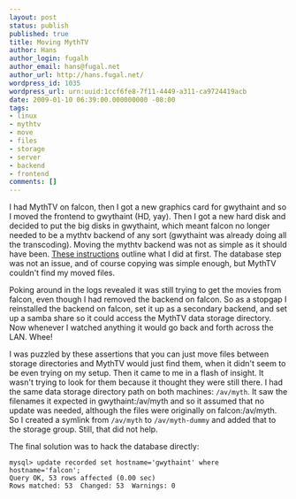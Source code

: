 ```yaml
---
layout: post
status: publish
published: true
title: Moving MythTV
author: Hans
author_login: fugalh
author_email: hans@fugal.net
author_url: http://hans.fugal.net/
wordpress_id: 1035
wordpress_url: urn:uuid:1ccf6fe8-7f11-4449-a311-ca9724419acb
date: 2009-01-10 06:39:00.000000000 -08:00
tags:
- linux
- mythtv
- move
- files
- storage
- server
- backend
- frontend
comments: []
---
```

<p>I had MythTV on falcon, then I got a new graphics card for gwythaint and so I moved the frontend to gwythaint (HD, yay). Then I got a new hard disk and decided to put the big disks in gwythaint, which meant falcon no longer needed to be a mythtv backend of any sort (gwythaint was already doing all the transcoding). Moving the mythtv backend was not as simple as it should have been. <a href="http://www.mythpvr.com/mythtv/tips/migrate-recordings.html">These instructions</a> outline what I did at first. The database step was not an issue, and of course copying was simple enough, but MythTV couldn't find my moved files.</p>

<p>Poking around in the logs revealed it was still trying to get the movies from falcon, even though I had removed the backend on falcon. So as a stopgap I reinstalled the backend on falcon, set it up as a secondary backend, and set up a samba share so it could access the MythTV data storage directory. Now whenever I watched anything it would go back and forth across the LAN. Whee!</p>

<p>I was puzzled by these assertions that you can just move files between storage directories and MythTV would just find them, when it didn't seem to be even trying on my setup. Then it came to me in a flash of insight. It wasn't trying to look for them because it thought they were still there. I had the same data storage directory path on both machines: <code>/av/myth</code>. It saw the filenames it expected in gwythaint:/av/myth and so it assumed that no update was needed, although the files were originally on falcon:/av/myth. So I created a symlink from <code>/av/myth</code> to <code>/av/myth-dummy</code> and added that to the storage group. Still, that did not help. </p>

<p>The final solution was to hack the database directly:</p>

<pre><code>mysql&gt; update recorded set hostname='gwythaint' where hostname='falcon';
Query OK, 53 rows affected (0.00 sec)
Rows matched: 53  Changed: 53  Warnings: 0
</code></pre>
